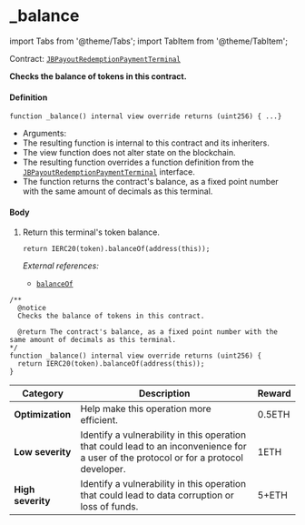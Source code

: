 # _balance

import Tabs from '@theme/Tabs';
import TabItem from '@theme/TabItem';

Contract: [`JBPayoutRedemptionPaymentTerminal`](/docs/dev/v3/deprecated/or-payment-terminals/jberc20paymentterminal/README.md)​‌

<Tabs>
<TabItem value="Step by step" label="Step by step">

**Checks the balance of tokens in this contract.**

#### Definition

```
function _balance() internal view override returns (uint256) { ...}
```

* Arguments:
* The resulting function is internal to this contract and its inheriters.
* The view function does not alter state on the blockchain.
* The resulting function overrides a function definition from the [`JBPayoutRedemptionPaymentTerminal`](/docs/dev/v3/deprecated/or-payment-terminals/or-abstract/jbpayoutredemptionpaymentterminal/README.md) interface.
* The function returns the contract's balance, as a fixed point number with the same amount of decimals as this terminal.

#### Body

1.  Return this terminal's token balance.

    ```
    return IERC20(token).balanceOf(address(this));
    ```

    _External references:_

    * [`balanceOf`](https://docs.openzeppelin.com/contracts/4.x/api/token/erc20#IERC20-balanceOf-address-)


</TabItem>

<TabItem value="Code" label="Code">

```
/**
  @notice
  Checks the balance of tokens in this contract.

  @return The contract's balance, as a fixed point number with the same amount of decimals as this terminal.
*/
function _balance() internal view override returns (uint256) {
  return IERC20(token).balanceOf(address(this));
}
```

</TabItem>

<TabItem value="Bug bounty" label="Bug bounty">

| Category          | Description                                                                                                                            | Reward |
| ----------------- | -------------------------------------------------------------------------------------------------------------------------------------- | ------ |
| **Optimization**  | Help make this operation more efficient.                                                                                               | 0.5ETH |
| **Low severity**  | Identify a vulnerability in this operation that could lead to an inconvenience for a user of the protocol or for a protocol developer. | 1ETH   |
| **High severity** | Identify a vulnerability in this operation that could lead to data corruption or loss of funds.                                        | 5+ETH  |

</TabItem>
</Tabs>

